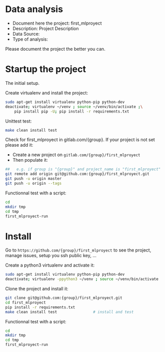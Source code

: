 # Data analysis
- Document here the project: first_mlproyect
- Description: Project Description
- Data Source:
- Type of analysis:

Please document the project the better you can.

# Startup the project

The initial setup.

Create virtualenv and install the project:
```bash
sudo apt-get install virtualenv python-pip python-dev
deactivate; virtualenv ~/venv ; source ~/venv/bin/activate ;\
    pip install pip -U; pip install -r requirements.txt
```

Unittest test:
```bash
make clean install test
```

Check for first_mlproyect in gitlab.com/{group}.
If your project is not set please add it:

- Create a new project on `gitlab.com/{group}/first_mlproyect`
- Then populate it:

```bash
##   e.g. if group is "{group}" and project_name is "first_mlproyect"
git remote add origin git@github.com:{group}/first_mlproyect.git
git push -u origin master
git push -u origin --tags
```

Functionnal test with a script:

```bash
cd
mkdir tmp
cd tmp
first_mlproyect-run
```

# Install

Go to `https://github.com/{group}/first_mlproyect` to see the project, manage issues,
setup you ssh public key, ...

Create a python3 virtualenv and activate it:

```bash
sudo apt-get install virtualenv python-pip python-dev
deactivate; virtualenv -ppython3 ~/venv ; source ~/venv/bin/activate
```

Clone the project and install it:

```bash
git clone git@github.com:{group}/first_mlproyect.git
cd first_mlproyect
pip install -r requirements.txt
make clean install test                # install and test
```
Functionnal test with a script:

```bash
cd
mkdir tmp
cd tmp
first_mlproyect-run
```
